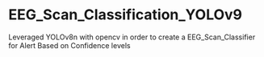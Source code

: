 # EEG_Scan_Classification_YOLOv9
Leveraged YOLOv8n with opencv in order to create a EEG_Scan_Classifier for Alert Based on Confidence levels
